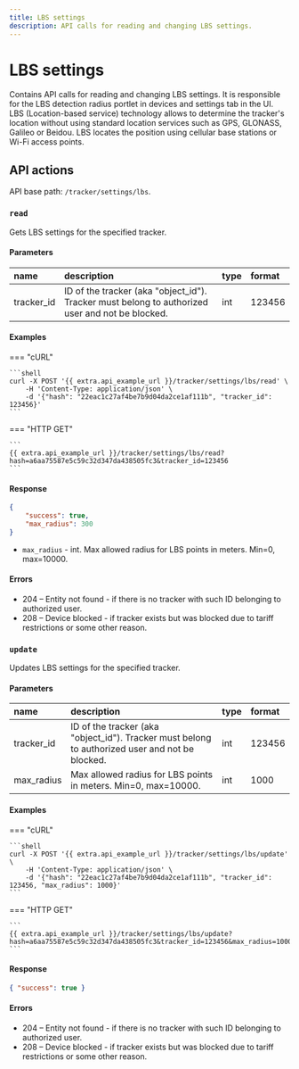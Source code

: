 ```yaml
---
title: LBS settings
description: API calls for reading and changing LBS settings.
---
```


# LBS settings

Contains API calls for reading and changing LBS settings. It is responsible for the LBS detection radius portlet in devices
and settings tab in the UI. LBS (Location-based service) technology allows to determine the tracker's location without using 
standard location services such as GPS, GLONASS, Galileo or Beidou.
LBS locates the position using cellular base stations or Wi-Fi access points.


## API actions

API base path: `/tracker/settings/lbs`.

### `read`

Gets LBS settings for the specified tracker.

#### Parameters

| name       | description                                                                                     | type | format |
|:-----------|:------------------------------------------------------------------------------------------------|:-----|:-------|
| tracker_id | ID of the tracker (aka "object_id"). Tracker must belong to authorized user and not be blocked. | int  | 123456 |

#### Examples

=== "cURL"

    ```shell
    curl -X POST '{{ extra.api_example_url }}/tracker/settings/lbs/read' \
        -H 'Content-Type: application/json' \
        -d '{"hash": "22eac1c27af4be7b9d04da2ce1af111b", "tracker_id": 123456}'
    ```

=== "HTTP GET"

    ```
    {{ extra.api_example_url }}/tracker/settings/lbs/read?hash=a6aa75587e5c59c32d347da438505fc3&tracker_id=123456
    ```

#### Response

```json
{
    "success": true,
    "max_radius": 300
}
```

* `max_radius` - int. Max allowed radius for LBS points in meters. Min=0, max=10000.

#### Errors

* 204 – Entity not found - if there is no tracker with such ID belonging to authorized user.
* 208 – Device blocked - if tracker exists but was blocked due to tariff restrictions or some other reason.


### `update`

Updates LBS settings for the specified tracker.

#### Parameters

| name       | description                                                                                     | type | format |
|:-----------|:------------------------------------------------------------------------------------------------|:-----|:-------|
| tracker_id | ID of the tracker (aka "object_id"). Tracker must belong to authorized user and not be blocked. | int  | 123456 |
| max_radius | Max allowed radius for LBS points in meters. Min=0, max=10000.                                  | int  | 1000   |

#### Examples

=== "cURL"

    ```shell
    curl -X POST '{{ extra.api_example_url }}/tracker/settings/lbs/update' \
        -H 'Content-Type: application/json' \
        -d '{"hash": "22eac1c27af4be7b9d04da2ce1af111b", "tracker_id": 123456, "max_radius": 1000}'
    ```

=== "HTTP GET"

    ```
    {{ extra.api_example_url }}/tracker/settings/lbs/update?hash=a6aa75587e5c59c32d347da438505fc3&tracker_id=123456&max_radius=1000
    ```

#### Response

```json
{ "success": true }
```

#### Errors

* 204 – Entity not found - if there is no tracker with such ID belonging to authorized user.
* 208 – Device blocked - if tracker exists but was blocked due to tariff restrictions or some other reason.
